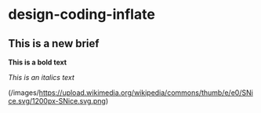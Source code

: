 # design-coding-inflate

## This is a new brief

**This is a bold text**

_This is an italics text_

(/images/https://upload.wikimedia.org/wikipedia/commons/thumb/e/e0/SNice.svg/1200px-SNice.svg.png)
